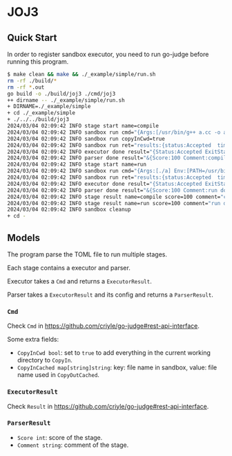 # JOJ3

## Quick Start

In order to register sandbox executor, you need to run go-judge before running this program.

```bash
$ make clean && make && ./_example/simple/run.sh
rm -rf ./build/*
rm -rf *.out
go build -o ./build/joj3 ./cmd/joj3
++ dirname -- ./_example/simple/run.sh
+ DIRNAME=./_example/simple
+ cd ./_example/simple
+ ./../../build/joj3
2024/03/04 02:09:42 INFO stage start name=compile
2024/03/04 02:09:42 INFO sandbox run cmd="{Args:[/usr/bin/g++ a.cc -o a] Env:[PATH=/usr/bin:/bin] Files:[0xc00007f540 0xc00007f580 0xc00007f5c0] CPULimit:10000000000 RealCPULimit:0 ClockLimit:0 MemoryLimit:104857600 StackLimit:0 ProcLimit:50 CPURateLimit:0 CPUSetLimit: CopyIn:map[] CopyInCached:map[] CopyInCwd:true CopyOut:[stdout stderr] CopyOutCached:[a] CopyOutMax:0 CopyOutDir: TTY:false StrictMemoryLimit:false DataSegmentLimit:false AddressSpaceLimit:false}"
2024/03/04 02:09:42 INFO sandbox run copyInCwd=true
2024/03/04 02:09:42 INFO sandbox run ret="results:{status:Accepted  time:321003000  runTime:321988110  memory:57888768  files:{key:\"stderr\"  value:\"\"}  files:{key:\"stdout\"  value:\"\"}  fileIDs:{key:\"a\"  value:\"T6BQPS5B\"}}"
2024/03/04 02:09:42 INFO executor done result="{Status:Accepted ExitStatus:0 Error: Time:321.003ms RunTime:321.98811ms Memory:55.2 MiB Files:map[stderr:len:0 stdout:len:0] FileIDs:map[a:T6BQPS5B] FileError:[]}"
2024/03/04 02:09:42 INFO parser done result="&{Score:100 Comment:compile done, executor status: run time: 321988110 ns, memory: 57888768 bytes}"
2024/03/04 02:09:42 INFO stage start name=run
2024/03/04 02:09:42 INFO sandbox run cmd="{Args:[./a] Env:[PATH=/usr/bin:/bin] Files:[0xc00007f600 0xc00007f640 0xc00007f680] CPULimit:10000000000 RealCPULimit:0 ClockLimit:0 MemoryLimit:104857600 StackLimit:0 ProcLimit:50 CPURateLimit:0 CPUSetLimit: CopyIn:map[] CopyInCached:map[a:a] CopyInCwd:false CopyOut:[stdout stderr] CopyOutCached:[] CopyOutMax:0 CopyOutDir: TTY:false StrictMemoryLimit:false DataSegmentLimit:false AddressSpaceLimit:false}"
2024/03/04 02:09:42 INFO sandbox run ret="results:{status:Accepted  time:1446000  runTime:2284978  memory:15384576  files:{key:\"stderr\"  value:\"\"}  files:{key:\"stdout\"  value:\"2\\n\"}}"
2024/03/04 02:09:42 INFO executor done result="{Status:Accepted ExitStatus:0 Error: Time:1.446ms RunTime:2.284978ms Memory:14.7 MiB Files:map[stderr:len:0 stdout:len:2] FileIDs:map[] FileError:[]}"
2024/03/04 02:09:42 INFO parser done result="&{Score:100 Comment:run done, executor status: run time: 2284978 ns, memory: 15384576 bytes}"
2024/03/04 02:09:42 INFO stage result name=compile score=100 comment="compile done, executor status: run time: 321988110 ns, memory: 57888768 bytes"
2024/03/04 02:09:42 INFO stage result name=run score=100 comment="run done, executor status: run time: 2284978 ns, memory: 15384576 bytes"
2024/03/04 02:09:42 INFO sandbox cleanup
+ cd -
```

## Models

The program parse the TOML file to run multiple stages.

Each stage contains a executor and parser.

Executor takes a `Cmd` and returns a `ExecutorResult`.

Parser takes a `ExecutorResult` and its config and returns a `ParserResult`.

### `Cmd`

Check `Cmd` in <https://github.com/criyle/go-judge#rest-api-interface>.

Some extra fields:

-   `CopyInCwd bool`: set to `true` to add everything in the current working directory to `CopyIn`.
-   `CopyInCached map[string]string`: key: file name in sandbox, value: file name used in `CopyOutCached`.

### `ExecutorResult`

Check `Result` in <https://github.com/criyle/go-judge#rest-api-interface>.

### `ParserResult`

-   `Score int`: score of the stage.
-   `Comment string`: comment of the stage.
